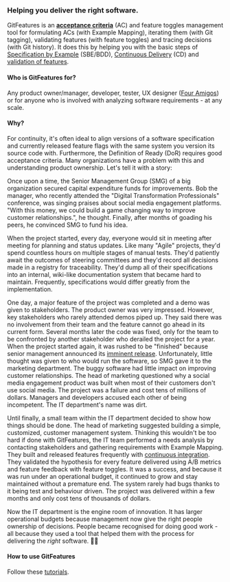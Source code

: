 ### Helping you deliver the right software.
GitFeatures is an [**acceptance criteria**](https://en.wikipedia.org/wiki/Acceptance_testing) (AC) and feature toggles management tool for formulating ACs (with Example Mapping), iterating them (with Git tagging), validating features (with feature toggles) and tracing decisions (with Git history). It does this by helping you with the basic steps of [Specification by Example](https://en.wikipedia.org/wiki/Specification_by_example) (SBE/BDD), [Continuous Delivery](https://en.wikipedia.org/wiki/Continuous_delivery) (CD) and [validation of features](https://en.wikipedia.org/wiki/Software_verification_and_validation#Software_validation).

#### Who is GitFeatures for?
Any product owner/manager, developer, tester, UX designer ([Four Amigos](https://medium.com/@daviddenham07/ux-the-fourth-amigo-63d10f506908)) or for anyone who is involved with analyzing software requirements - at any scale.

#### Why?
For continuity, it's often ideal to align versions of a software specification and currently released feature flags with the same system you version its source code with. Furthermore, the Definition of Ready (DoR) requires good acceptance criteria. Many organizations have a problem with this and understanding product ownership. Let's tell it with a story:

Once upon a time, the Senior Management Group (SMG) of a big organization secured capital expenditure funds for improvements. Bob the manager, who recently attended the "Digital Transformation Professionals" conference, was singing praises about social media engagement platforms. "With this money, we could build a game changing way to improve customer relationships.", he thought. Finally, after months of goading his peers, he convinced SMG to fund his idea.

When the project started, every day, everyone would sit in meeting after meeting for planning and status updates. Like many "Agile" projects, they'd spend countless hours on multiple stages of manual tests. They'd patiently await the outcomes of steering committees and they'd record all decisions made in a registry for traceability. They'd dump all of their specifications into an internal, wiki-like documentation system that became hard to maintain. Frequently, specifications would differ greatly from the implementation.

One day, a major feature of the project was completed and a demo was given to stakeholders. The product owner was very impressed. However, key stakeholders who rarely attended demos piped up. They said there was no involvement from their team and the feature cannot go ahead in its current form. Several months later the code was fixed, only for the team to be confronted by another stakeholder who derailed the project for a year. When the project started again, it was rushed to be "finished" because senior management announced its [imminent release](https://www.youtube.com/watch?v=5p8wTOr8AbU). Unfortunately, little thought was given to who would run the software, so SMG gave it to the marketing department. The buggy software had little impact on improving customer relationships. The head of marketing questioned why a social media engagement product was built when most of their customers don't use social media. The project was a failure and cost tens of millions of dollars. Managers and developers accused each other of being incompetent. The IT department's name was dirt.

Until finally, a small team within the IT department decided to show how things should be done. The head of marketing suggested building a simple, customized, customer management system. Thinking this wouldn't be too hard if done with GitFeatures, the IT team performed a needs analysis by contacting stakeholders and gathering requirements with Example Mapping. They built and released features frequently with [continuous integration](https://en.wikipedia.org/wiki/Continuous_integration). They validated the hypothesis for every feature delivered using A/B metrics and feature feedback with feature toggles. It was a success, and because it was run under an operational budget, it continued to grow and stay maintained without a premature end. The system rarely had bugs thanks to it being test and behaviour driven. The project was delivered within a few months and only cost tens of thousands of dollars.

Now the IT department is the engine room of innovation. It has larger operational budgets because management now give the right people ownership of decisions. People became recognised for doing good work - all because they used a tool that helped them with the process for delivering the *right* software. 🌈🦄


#### How to use GitFeatures
Follow these [tutorials](https://gitfeatures.com/tutorials).
